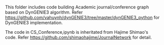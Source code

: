 This folder includes code building Academic journal/conference graph based on DynGENIE3 algorithm.
Refer https://github.com/vahuynh/dynGENIE3/tree/master/dynGENIE3_python for DynGENIE3 implementation.

The code in CS_Conference,ipynb is inheritated from Hajime Shimao's code.
Refer https://github.com/shimaohajime/JournalNetwork for detail.

